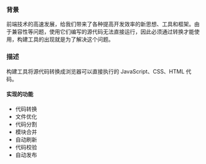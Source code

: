 ### 背景

前端技术的高速发展，给我们带来了各种提高开发效率的新思想、工具和框架。由于兼容性等问题，使用它们编写的源代码无法直接运行，因此必须通过转换才能使用，构建工具的出现就是为了解决这个问题。

### 描述

构建工具将源代码转换成浏览器可以直接执行的 JavaScript、CSS、HTML 代码。

#### 实现的功能

- 代码转换
- 文件优化
- 代码分割
- 模块合并
- 自动刷新
- 代码校验
- 自动发布

